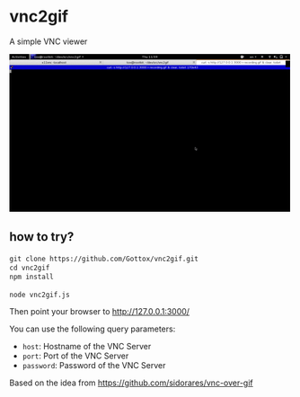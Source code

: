 vnc2gif
=======

A simple VNC viewer

![recording](https://raw.githubusercontent.com/Gottox/vnc2gif/master/recording.gif)

## how to try?

```
git clone https://github.com/Gottox/vnc2gif.git
cd vnc2gif
npm install

node vnc2gif.js
```

Then point your browser to http://127.0.0.1:3000/

You can use the following query parameters:

* ```host```: Hostname of the VNC Server
* ```port```: Port of the VNC Server
* ```password```: Password of the VNC Server

Based on the idea from <https://github.com/sidorares/vnc-over-gif>
